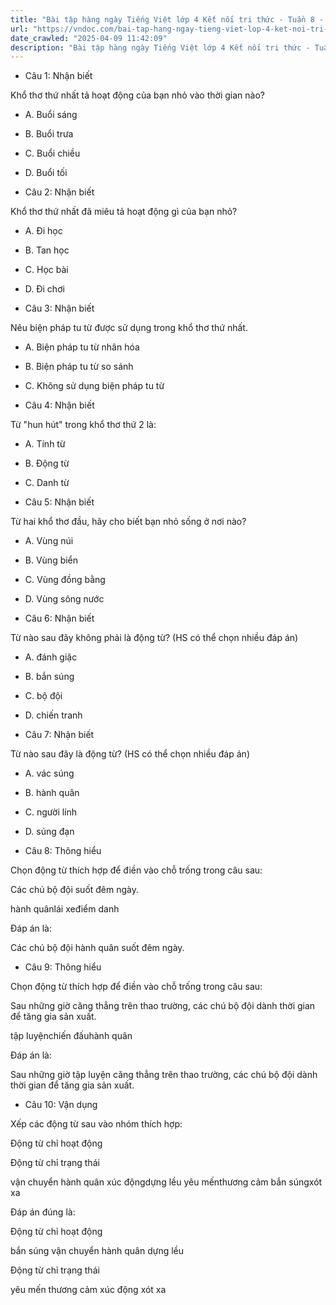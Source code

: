 ```yaml
---
title: "Bài tập hàng ngày Tiếng Việt lớp 4 Kết nối tri thức - Tuần 8 - Thứ 2 gồm các câu hỏi tổng hợp nội dung Đọc hiểu văn bản và Luyện từ và câu được học ở Tuần 8 trong chương trình Tiếng Việt lớp 4 Tập 1 Kết nối tri thức."
url: "https://vndoc.com/bai-tap-hang-ngay-tieng-viet-lop-4-ket-noi-tri-thuc-tuan-8-thu-2-330879"
date_crawled: "2025-04-09 11:42:09"
description: "Bài tập hàng ngày Tiếng Việt lớp 4 Kết nối tri thức - Tuần 8 - Thứ 2 gồm các câu hỏi tổng hợp nội dung Đọc hiểu văn bản và Luyện từ và câu được học ở Tuần 8 trong chương trình Tiếng Việt lớp 4 Tập 1 Kết nối tri thức."
---
```


* Câu 1:  Nhận biết

Khổ thơ thứ nhất tả hoạt động của bạn nhỏ vào thời gian nào?

  * A. Buổi sáng 
  * B. Buổi trưa 
  * C. Buổi chiều 
  * D. Buổi tối 



* Câu 2:  Nhận biết

Khổ thơ thứ nhất đã miêu tả hoạt động gì của bạn nhỏ?

  * A. Đi học 
  * B. Tan học 
  * C. Học bài 
  * D. Đi chơi 



* Câu 3:  Nhận biết

Nêu biện pháp tu từ được sử dụng trong khổ thơ thứ nhất.

  * A. Biện pháp tu từ nhân hóa 
  * B. Biện pháp tu từ so sánh 
  * C. Không sử dụng biện pháp tu từ 



* Câu 4:  Nhận biết

Từ "hun hút" trong khổ thơ thứ 2 là:

  * A. Tính từ 
  * B. Động từ 
  * C. Danh từ 



* Câu 5:  Nhận biết

Từ hai khổ thơ đầu, hãy cho biết bạn nhỏ sống ở nơi nào?

  * A. Vùng núi 
  * B. Vùng biển 
  * C. Vùng đồng bằng 
  * D. Vùng sông nước 



* Câu 6:  Nhận biết

Từ nào sau đây không phải là động từ? (HS có thể chọn nhiều đáp án)

  * A. đánh giặc 
  * B. bắn súng 
  * C. bộ đội 
  * D. chiến tranh 



* Câu 7:  Nhận biết

Từ nào sau đây là động từ? (HS có thể chọn nhiều đáp án)

  * A. vác súng 
  * B. hành quân 
  * C. người lính 
  * D. súng đạn 



* Câu 8:  Thông hiểu

Chọn động từ thích hợp để điền vào chỗ trống trong câu sau:

Các chú bộ đội  suốt đêm ngày.

hành quânlái xeđiểm danh

Đáp án là:

Các chú bộ đội hành quân suốt đêm ngày.

* Câu 9:  Thông hiểu

Chọn động từ thích hợp để điền vào chỗ trống trong câu sau:

Sau những giờ  căng thẳng trên thao trường, các chú bộ đội dành thời gian để tăng gia sản xuất.

tập luyệnchiến đấuhành quân

Đáp án là:

Sau những giờ tập luyện căng thẳng trên thao trường, các chú bộ đội dành thời gian để tăng gia sản xuất.

* Câu 10:  Vận dụng

Xếp các động từ sau vào nhóm thích hợp:

Động từ chỉ hoạt động

Động từ chỉ trạng thái

vận chuyển hành quân xúc độngdựng lều yêu mếnthương cảm bắn súngxót xa

Đáp án đúng là:

Động từ chỉ hoạt động

bắn súng vận chuyển hành quân dựng lều

Động từ chỉ trạng thái

yêu mến thương cảm xúc động xót xa
